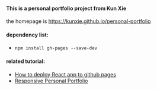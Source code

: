 #### This is a personal portfolio project from Kun Xie

the homepage is https://kunxie.github.io/personal-portfolio

#### dependency list:

- `npm install gh-pages --save-dev`

#### related tutorial:

- [How to deploy React app to github pages](https://medium.com/mobile-web-dev/how-to-build-and-deploy-a-react-app-to-github-pages-in-less-than-5-minutes-d6c4ffd30f14)
- [Responsive Personal Portfolio](https://www.youtube.com/watch?v=AKNvTxWOdKw)
